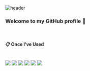 ![header](https://capsule-render.vercel.app/api?type=Soft&text=Hello!&color=e0eeee&fontColor=000000)


### Welcome to my GitHub profile 👋
<br/>

####  :clipboard: Once I've Used 
<br/>
<div align="left">
  <img src="https://img.shields.io/badge/JavaScript-F7DF1E?style=for-the-badge&logo=JavaScript&logoColor=white">
  <img src="https://img.shields.io/badge/React-000000?style=for-the-badge&logo=react&logoColor=white">
  <img src="https://img.shields.io/badge/HTML5-E34F26?style=for-the-badge&logo=HTML5&logoColor=white">
  <img src="https://img.shields.io/badge/CSS3-1572B6?style=for-the-badge&logo=CSS3&logoColor=white">
  <img src="https://img.shields.io/badge/Oracle-F80000?style=for-the-badge&logo=Oracle&logoColor=white">
  <img src="https://img.shields.io/badge/MariaDB-F80000?style=for-the-badge&logo=MariaDB&logoColor=white">
</div>
<br/>



